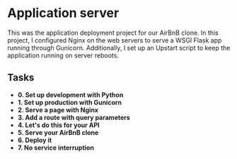 # Application server

This was the application deployment project for our AirBnB clone. In this
project, I configured Nginx on the web servers to serve a WSGI Flask app running through Gunicorn. Additionally, I set up an
Upstart script to keep the application running on server reboots.

## Tasks

* **0. Set up development with Python**
* **1. Set up production with Gunicorn**
* **2. Serve a page with Nginx**
* **3. Add a route with query parameters**
* **4. Let's do this for your API**
* **5. Serve your AirBnB clone**
* **6. Deploy it**
* **7. No service interruption**
